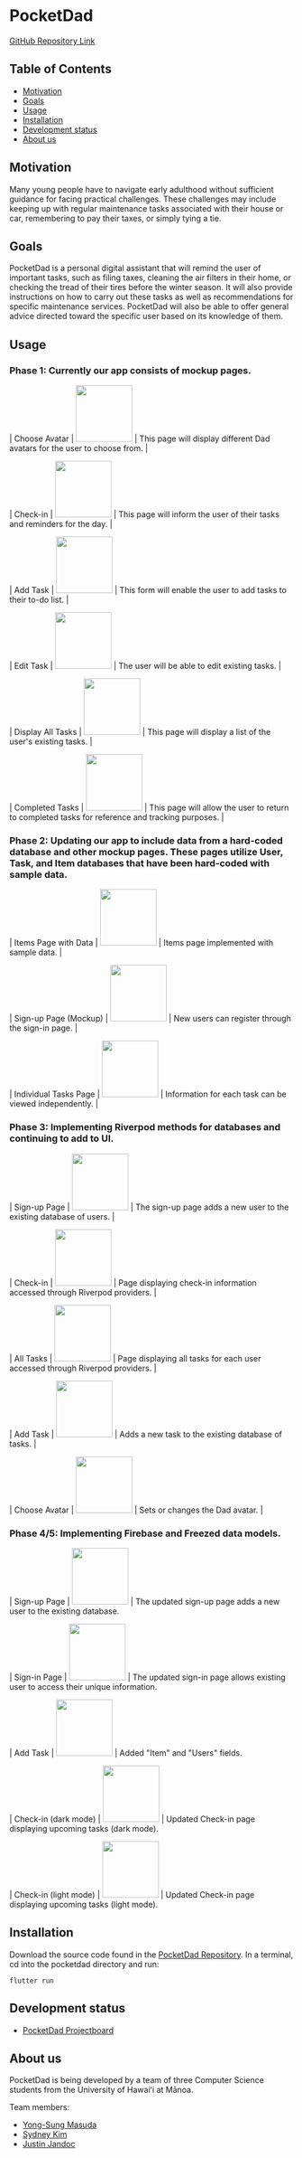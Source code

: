 # PocketDad
[GitHub Repository Link](https://github.com/PocketDad/pocketdad)

## Table of Contents
* [Motivation](#motivation)
* [Goals](#goals)
* [Usage](#usage)
* [Installation](#installation)
* [Development status](#development-status)
* [About us](#about-us)

## Motivation
Many young people have to navigate early adulthood without sufficient guidance for facing practical challenges. 
These challenges may include keeping up with regular maintenance tasks associated with their house or car, remembering to pay their taxes, or simply tying a tie.


## Goals
PocketDad is a personal digital assistant that will remind the user of important tasks, such as filing taxes, cleaning the air filters in their home, or checking the tread of their tires before the winter season.
It will also provide instructions on how to carry out these tasks as well as recommendations for specific maintenance services.
PocketDad will also be able to offer general advice directed toward the specific user based on its knowledge of them.


## Usage

### Phase 1: Currently our app consists of mockup pages.

| Choose Avatar | <img src="doc/chooseavatar.png" style="width: 100px"> | This page will display different Dad avatars for the user to choose from. |

| Check-in | <img src="doc/checkin-mockup.png" style="width: 100px"> | This page will inform the user of their tasks and reminders for the day. |

| Add Task | <img src="doc/add-task-mockup.png" style="width: 100px"> | This form will enable the user to add tasks to their to-do list. |

| Edit Task | <img src="doc/edit-task-mockup.png" style="width: 100px"> | The user will be able to edit existing tasks. |

| Display All Tasks | <img src="doc/tasks-mockup.png" style="width: 100px"> | This page will display a list of the user's existing tasks. |

| Completed Tasks | <img src="doc/completed-tasks-mockup.png" style="width: 100px"> | This page will allow the user to return to completed tasks for reference and tracking purposes. |

### Phase 2: Updating our app to include data from a hard-coded database and other mockup pages. These pages utilize User, Task, and Item databases that have been hard-coded with sample data.

| Items Page with Data | <img src="doc/itemspagewithdata.png" style="width: 100px"> | Items page implemented with sample data. |

| Sign-up Page (Mockup) | <img src="doc/sign_up.png" style="width: 100px"> | New users can register through the sign-in page. |

| Individual Tasks Page | <img src="doc/individual-task.png" style="width: 100px"> | Information for each task can be viewed independently. |

### Phase 3: Implementing Riverpod methods for databases and continuing to add to UI.

| Sign-up Page | <img src="doc/onboarding.png" style="width: 100px"> | The sign-up page adds a new user to the existing database of users. |

| Check-in | <img src="doc/check_in.png" style="width: 100px"> | Page displaying check-in information accessed through Riverpod providers. |

| All Tasks | <img src="doc/all_tasks.png" style="width: 100px"> | Page displaying all tasks for each user accessed through Riverpod providers. |

| Add Task | <img src="doc/add_task.png" style="width: 100px"> | Adds a new task to the existing database of tasks. |

| Choose Avatar | <img src="doc/choose_appearance.png" style="width: 100px"> | Sets or changes the Dad avatar. |

### Phase 4/5: Implementing Firebase and Freezed data models.

| Sign-up Page | <img src="doc/darkmode_register.png" style="width: 100px"> | The updated sign-up page adds a new user to the existing database.

| Sign-in Page | <img src="doc/darkmode_signin.png" style="width: 100px"> | The updated sign-in page allows existing user to access their unique information.

| Add Task | <img src="doc/updated_add_task.png" style="width: 100px"> | Added "Item" and "Users" fields.

| Check-in (dark mode) | <img src="doc/darkmode_checkin.png" style="width: 100px"> | Updated Check-in page displaying upcoming tasks (dark mode).

| Check-in (light mode) | <img src="doc/lightmode_checkin.png" style="width: 100px"> | Updated Check-in page displaying upcoming tasks (light mode).


## Installation
Download the source code found in the [PocketDad Repository](https://github.com/PocketDad/pocketdad).
In a terminal, cd into the pocketdad directory and run:
```
flutter run
```

## Development status
* [PocketDad Projectboard](https://github.com/orgs/PocketDad/projects/5)

## About us
PocketDad is being developed by a team of three Computer Science students from the University of Hawaiʻi at Mānoa.

Team members:
* [Yong-Sung Masuda](https://github.com/yongsungm)
* [Sydney Kim](https://github.com/kimsyd)
* [Justin Jandoc](https://github.com/justinjandoc)
